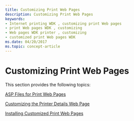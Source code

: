 ```yaml
---
title: Customizing Print Web Pages
description: Customizing Print Web Pages
keywords:
- Internet printing WDK , customizing print Web pages
- print Web pages WDK , customizing
- Web pages WDK printer , customizing
- customized print Web pages WDK
ms.date: 04/20/2017
ms.topic: concept-article
---
```


# Customizing Print Web Pages





This section provides the following topics:

[ASP Files for Print Web Pages](asp-files-for-print-web-pages.md)

[Customizing the Printer Details Web Page](customizing-the-printer-details-web-page.md)

[Installing Customized Print Web Pages](installing-customized-print-web-pages.md)

 

 




